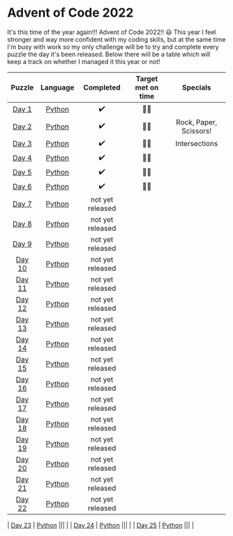 # Advent of Code 2022

It's this time of the year again!!! Advent of Code 2022!! :smiley:
This year I feel stronger and way more confident with my coding skills, but at the same time I'm busy with work so my only challenge will be to try and complete every puzzle the day it's been released. Below there will be a table which will keep a track on whether I managed it this year or not! 

|      Puzzle         |           Language             |     Completed    | Target met on time | Specials |
|:-------------------:|:------------------------------:|:----------------:|:------------------:|:----------:|
| [Day 1](./day_1)    |  [Python](./day_1/day_1.py)    |:heavy_check_mark:|:star2::star2:||
| [Day 2](./day_2)    |  [Python](./day_2/day_2.py)    |:heavy_check_mark:|:star2::star2:| Rock, Paper, Scissors!|
| [Day 3](./day_3)    |  [Python](./day_3/day_3.py)    |:heavy_check_mark:|:star2::star2:| Intersections |
| [Day 4](./day_4)    |  [Python](./day_4/day_4.py)    |:heavy_check_mark:|:star2::star2:||
| [Day 5](./day_5)    |  [Python](./day_5/day_5.py)    |:heavy_check_mark:|:star2::star2:||
| [Day 6](./day_6)    |  [Python](./day_6/day_6.py)    |:heavy_check_mark:|:star2::star2:||
| [Day 7](./day_7)    |  [Python](./day_7/day_7.py)    | not yet released |||
| [Day 8](./day_8)    |  [Python](./day_8/day_8.py)    | not yet released |||
| [Day 9](./day_9)    |  [Python](./day_9/day_9.py)    | not yet released |||
| [Day 10](./day_10)  |  [Python](./day_10/day_10.py)  | not yet released |||
| [Day 11](./day_11)  |  [Python](./day_11/day_11.py)  | not yet released |||
| [Day 12](./day_12)  |  [Python](./day_12/day_12.py)  | not yet released |||
| [Day 13](./day_13)  |  [Python](./day_13/day_13.py)  | not yet released |||
| [Day 14](./day_14)  |  [Python](./day_14/day_14.py)  | not yet released |||
| [Day 15](./day_15)  |  [Python](./day_15/day_15.py)  | not yet released |||
| [Day 16](./day_16)  |  [Python](./day_16/day_16.py)  | not yet released |||
| [Day 17](./day_17)  |  [Python](./day_17/day_17.py)  | not yet released |||
| [Day 18](./day_18)  |  [Python](./day_18/day_18.py)  | not yet released |||
| [Day 19](./day_19)  |  [Python](./day_19/day_19.py)  | not yet released |||
| [Day 20](./day_20)  |  [Python](./day_20/day_20.py)  | not yet released |||
| [Day 21](./day_21)  |  [Python](./day_21/day_21.py)  | not yet released |||
| [Day 22](./day_22)  |  [Python](./day_22/day_22.py)  | not yet released |||

| [Day 23](./day_23)  |  [Python](./day_23/day_23.py)  ||| |
| [Day 24](./day_24)  |  [Python](./day_24/day_24.py)  ||| |
| [Day 25](./day_25)  |  [Python](./day_25/day_25.py)  ||| |


